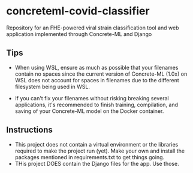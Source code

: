 # concreteml-covid-classifier
Repository for an FHE-powered viral strain classification tool and web application implemented through Concrete-ML and Django

## Tips
- When using WSL, ensure as much as possible that your filenames contain no spaces since the current version of Concrete-ML (1.0x) on WSL does not account for spaces in filenames due to the different filesystem being used in WSL.

- If you can't fix your filenames without risking breaking several applications, it's recommended to finish training, compilation, and saving of your Concrete-ML model on the Docker container.

## Instructions
- This project does not contain a virtual environment or the libraries required to make the project run (yet). Make your own and install the packages mentioned in requirements.txt to get things going.
- THis project DOES contain the Django files for the app. Use those.
